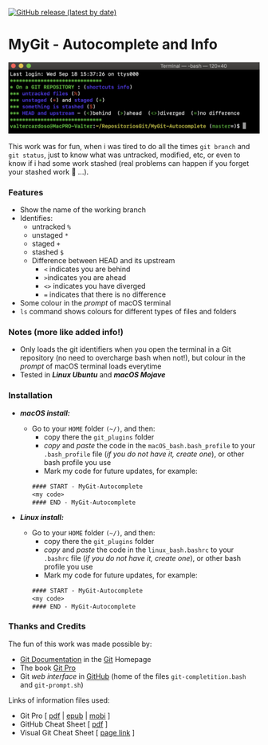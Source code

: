 [![GitHub release (latest by date)](https://img.shields.io/github/v/release/RetlavSource/MyGit-Autocomplete?color=brightgreen&label=latest%20release)](https://github.com/RetlavSource/MyGit-Autocomplete/releases)

# MyGit - Autocomplete and Info
![MyGit - Autocomplete and Info Banner](otherFiles/bashBanner.png)

This work was for fun, when i was tired to do all the times `git branch` and `git status`, just to know what was untracked, modified, etc, or even to know if i had some work stashed (real problems can happen if you forget your stashed work :grimacing: ...).



### Features
- Show the name of the working branch
- Identifies:
    - untracked `%`
    - unstaged `*`
    - staged `+`
    - stashed `$`
    - Difference between HEAD and its upstream
        - `<` indicates you are behind
        - `>`indicates you are ahead
        - `<>` indicates you have diverged
        - `=` indicates that there is no difference
- Some colour in the *prompt* of macOS terminal
- `ls` command shows colours for different types of files and folders

### Notes (more like added info!)
- Only loads the git identifiers when you open the terminal in a Git repository (no need to overcharge bash when not!), but colour in the *prompt* of macOS terminal loads everytime
- Tested in ***Linux Ubuntu*** and ***macOS Mojave***

### Installation
- ***macOS install:***
    - Go to your `HOME` folder `(~/)`, and then:
        - copy there the `git_plugins` folder
        - *copy* and *paste* the code in the `macOS_bash.bash_profile` to your `.bash_profile` file (*if you do not have it, create one*), or other bash profile you use
        - Mark my code for future updates, for example:
        ```shell
        #### START - MyGit-Autocomplete
        <my code>
        #### END - MyGit-Autocomplete
        ```

- ***Linux install:***
    - Go to your `HOME` folder `(~/)`, and then:
        - copy there the `git_plugins` folder
        - *copy* and *paste* the code in the `linux_bash.bashrc` to your `.bashrc` file (*if you do not have it, create one*), or other bash profile you use
        - Mark my code for future updates, for example:
        ```shell
        #### START - MyGit-Autocomplete
        <my code>
        #### END - MyGit-Autocomplete
        ```

### Thanks and Credits
The fun of this work was made possible by:
- [Git Documentation](https://git-scm.com/doc) in the [Git](https://git-scm.com) Homepage
- The book [Git Pro](https://git-scm.com/book/en/v2)
- Git *web interface* in [GitHub](https://github.com/git/git) (home of the files `git-completition.bash` and `git-prompt.sh`)

Links of information files used:

- Git Pro [ [pdf](https://github.com/progit/progit2/releases/download/2.1.164/progit.pdf) | [epub](https://github.com/progit/progit2/releases/download/2.1.164/progit.epub) | [mobi](https://github.com/progit/progit2/releases/download/2.1.164/progit.mobi) ]
- GitHub Cheat Sheet [ [pdf](https://github.github.com/training-kit/downloads/github-git-cheat-sheet.pdf) ]
- Visual Git Cheat Sheet [ [page link](http://ndpsoftware.com/git-cheatsheet.html) ]
